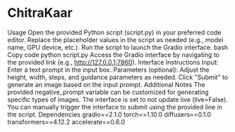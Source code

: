 # ChitraKaar
Usage
Open the provided Python script (script.py) in your preferred code editor.
Replace the placeholder values in the script as needed (e.g., model name, GPU device, etc.).
Run the script to launch the Gradio interface.
bash
Copy code
python script.py
Access the Gradio interface by navigating to the provided link (e.g., http://127.0.0.1:7860).
Interface Instructions
Input: Enter a text prompt in the input box.
Parameters (optional): Adjust the height, width, steps, and guidance parameters as needed.
Click "Submit" to generate an image based on the input prompt.
Additional Notes
The provided negative_prompt variable can be customized for generating specific types of images.
The interface is set to not update live (live=False). You can manually trigger the interface to submit using the provided line in the script.
Dependencies
gradio==2.1.0
torch==1.10.0
diffusers==0.1.0
transformers==4.12.2
accelerate==0.6.0